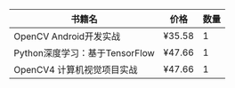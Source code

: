 书籍名 | 价格 |  数量  
-|-|-
OpenCV Android开发实战 | ¥35.58 | 1 |
Python深度学习：基于TensorFlow | ¥47.66 | 1 |
OpenCV4 计算机视觉项目实战 | ¥47.66 | 1 |
